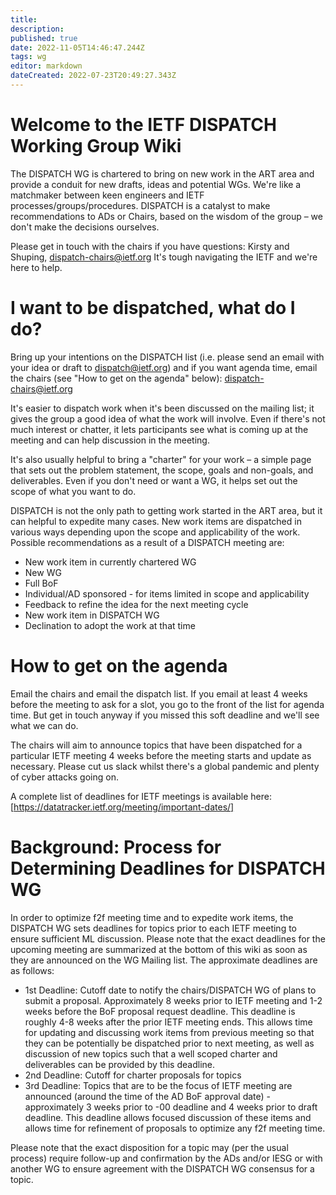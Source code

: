 ```yaml
---
title: 
description: 
published: true
date: 2022-11-05T14:46:47.244Z
tags: wg
editor: markdown
dateCreated: 2022-07-23T20:49:27.343Z
---
```


# Welcome to the IETF DISPATCH Working Group Wiki

The DISPATCH WG is chartered to bring on new work in the ART area and provide a conduit for new drafts, ideas and potential WGs. We're like a matchmaker between keen engineers and IETF processes/groups/procedures. DISPATCH is a catalyst to make recommendations to ADs or Chairs, based on the wisdom of the group – we don't make the decisions ourselves.

Please get in touch with the chairs if you have questions: Kirsty and Shuping, dispatch-chairs@ietf.org
It's tough navigating the IETF and we're here to help.

# I want to be dispatched, what do I do? 

Bring up your intentions on the DISPATCH list (i.e. please send an email with your idea or draft to dispatch@ietf.org) and if you want agenda time, email the chairs (see "How to get on the agenda" below): dispatch-chairs@ietf.org

It's easier to dispatch work when it's been discussed on the mailing list; it gives the group a good idea of what the work will involve. Even if there's not much interest or chatter, it lets participants see what is coming up at the meeting and can help discussion in the meeting. 

It's also usually helpful to bring a "charter" for your work – a simple page that sets out the problem statement, the scope, goals and non-goals, and deliverables. Even if you don't need or want a WG, it helps set out the scope of what you want to do.

DISPATCH is not the only path to getting work started in the ART area, but it can helpful to expedite many cases. New work items are dispatched in various ways depending upon the scope and applicability of the work. Possible recommendations as a result of a DISPATCH meeting are:

* New work item in currently chartered WG
* New WG
* Full BoF 
* Individual/AD sponsored - for items limited in scope and applicability
* Feedback to refine the idea for the next meeting cycle
* New work item in DISPATCH WG
* Declination to adopt the work at that time

# How to get on the agenda 
Email the chairs and email the dispatch list. If you email at least 4 weeks before the meeting to ask for a slot, you go to the front of the list for agenda time. But get in touch anyway if you missed this soft deadline and we'll see what we can do.

The chairs will aim to announce topics that have been dispatched for a particular IETF meeting 4 weeks before the meeting starts and update as necessary. Please cut us slack whilst there's a global pandemic and plenty of cyber attacks going on.

A complete list of deadlines for IETF meetings is available here: [https://datatracker.ietf.org/meeting/important-dates/]

# Background: Process for Determining Deadlines for DISPATCH WG

In order to optimize f2f meeting time and to expedite work items, the DISPATCH WG sets deadlines for topics prior to each IETF meeting to ensure sufficient ML discussion. Please note that the exact deadlines for the upcoming meeting are summarized at the bottom of this wiki as soon as they are announced on the WG Mailing list. The approximate deadlines are as follows:

* 1st Deadline: Cutoff date to notify the chairs/DISPATCH WG of plans to submit a proposal. Approximately 8 weeks prior to IETF meeting and 1-2 weeks before the BoF proposal request deadline. This deadline is roughly 4-8 weeks after the prior IETF meeting ends. This allows time for updating and discussing work items from previous meeting so that they can be potentially be dispatched prior to next meeting, as well as discussion of new topics such that a well scoped charter and deliverables can be provided by this deadline.
* 2nd Deadline: Cutoff for charter proposals for topics
* 3rd Deadline: Topics that are to be the focus of IETF meeting are announced (around the time of the AD BoF approval date) - approximately 3 weeks prior to -00 deadline and 4 weeks prior to draft deadline. This deadline allows focused discussion of these items and allows time for refinement of proposals to optimize any f2f meeting time.

Please note that the exact disposition for a topic may (per the usual process) require follow-up and confirmation by the ADs and/or IESG or with another WG to ensure agreement with the DISPATCH WG consensus for a topic.
